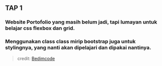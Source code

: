## TAP 1

### Website Portofolio yang masih belum jadi, tapi lumayan untuk belajar css flexbox dan grid.
### Menggunakan class class mirip bootstrap juga untuk stylingnya, yang nanti akan dipelajari dan dipakai nantinya.

> credit: [Bedimcode](https://youtu.be/oy8dSsK57Ps)